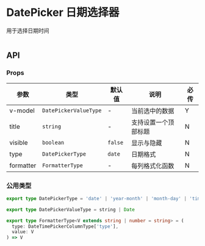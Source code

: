 # DatePicker 日期选择器

用于选择日期时间

```vue playground=9udbre height=500

```

## API

### Props

| 参数      | 类型                  | 默认值  | 说明                 | 必传 |
| --------- | --------------------- | ------- | -------------------- | ---- |
| v-model   | `DatePickerValueType` | -       | 当前选中的数据       | Y    |
| title     | `string`              | -       | 支持设置一个顶部标题 | N    |
| visible   | `boolean`             | `false` | 显示与隐藏           | N    |
| type      | `DatePickerType`      | `date`  | 日期格式             | N    |
| formatter | `FormatterType`       | -       | 每列格式化函数       | N    |

### 公用类型

```typescript
export type DatePickerType = 'date' | 'year-month' | 'month-day' | 'time' | 'datetime' | 'date-hour'

export type DatePickerValueType = string | Date

export type FormatterType<V extends string | number = string> = (
  type: DateTimePickerColumnType['type'],
  value: V
) => V
```
